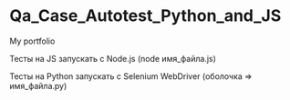 # Qa_Case_Autotest_Python_and_JS
My portfolio

Тесты на JS запускать с Node.js (node имя_файла.js)

Тесты на Python запускать с Selenium WebDriver (оболочка => имя_файла.py)

